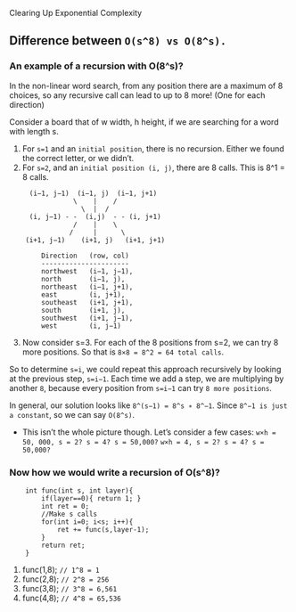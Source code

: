 Clearing Up Exponential Complexity

## Difference between ```O(s^8) vs O(8^s).```

### An example of a recursion with O(8^s)?
In the non-linear word search, from any position there are a maximum of 8 choices, so any recursive call can lead to up to 8 more! (One for each direction)

Consider a board that of w width, h height, if we are searching for a word with length s.

1. For ```s=1``` and an ```initial position```, there is no recursion. Either we found the correct letter, or we didn’t.
2. For ```s=2```, and an ```initial position (i, j)```, there are 8 calls. This is 8^1 = 8 calls. 
```
     (i−1, j−1)  (i−1, j)  (i−1, j+1)
                \    |    /  
                  \  |  /
     (i, j−1) - -  (i,j)  - - (i, j+1)
                /    |    \
               /     |      \
    (i+1, j−1)    (i+1, j)   (i+1, j+1)
```

```
        Direction   (row, col)
        ----------------------
        northwest   (i−1, j−1),
        north       (i−1, j),
        northeast   (i−1, j+1),
        east        (i, j+1),
        southeast   (i+1, j+1),
        south       (i+1, j),
        southwest   (i+1, j−1),
        west        (i, j−1)
```
3. Now consider s=3. For each of the 8 positions from s=2, we can try 8 more positions. So that is ```8×8 = 8^2 = 64 total calls```.

So to determine ```s=i```, we could repeat this approach recursively by looking at the previous step, ```s=i−1```. 
Each time we add a step, we are multiplying by another ```8```, because every position from ```s=i−1``` can try ```8 more positions```.

In general, our solution looks like ```8^(s−1) = 8^s ∗ 8^−1```. Since ```8^−1 is just a constant```, so we can say ```O(8^s)```.

- This isn’t the whole picture though. Let’s consider a few cases:
```w×h = 50, 000, s = 2? s = 4? s = 50,000?```
```w×h = 4, s = 2? s = 4? s = 50,000?```

### Now how we would write a recursion of O(s^8)?        
```
    int func(int s, int layer){
        if(layer==0){ return 1; }
        int ret = 0;
        //Make s calls
        for(int i=0; i<s; i++){
            ret += func(s,layer-1);
        }
        return ret;
    }        
```
1. func(1,8); ```// 1^8 = 1```
2. func(2,8); ```// 2^8 = 256```
3. func(3,8); ```// 3^8 = 6,561```
4. func(4,8); ```// 4^8 = 65,536```
